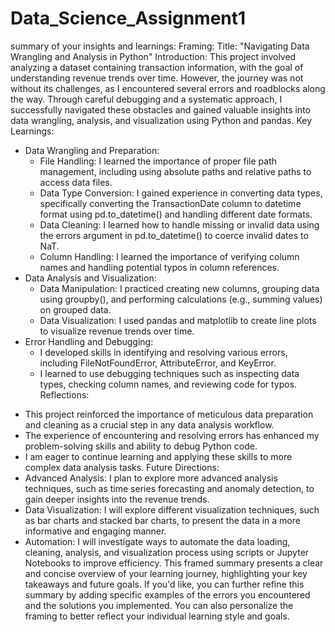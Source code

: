 # Data_Science_Assignment1
summary of your insights and learnings:
Framing:
Title: "Navigating Data Wrangling and Analysis in Python"
Introduction:
This project involved analyzing a dataset containing transaction information, with the goal of understanding revenue trends over time. However, the journey was not without its challenges, as I encountered several errors and roadblocks along the way. Through careful debugging and a systematic approach, I successfully navigated these obstacles and gained valuable insights into data wrangling, analysis, and visualization using Python and pandas.
Key Learnings:
 - Data Wrangling and Preparation:
   * File Handling: I learned the importance of proper file path management, including using absolute paths and relative paths to access data files.
   * Data Type Conversion: I gained experience in converting data types, specifically converting the TransactionDate column to datetime format using pd.to_datetime() and handling different date formats.
   * Data Cleaning: I learned how to handle missing or invalid data using the errors argument in pd.to_datetime() to coerce invalid dates to NaT.
   * Column Handling: I learned the importance of verifying column names and handling potential typos in column references.
 - Data Analysis and Visualization:
   * Data Manipulation: I practiced creating new columns, grouping data using groupby(), and performing calculations (e.g., summing values) on grouped data.
   * Data Visualization: I used pandas and matplotlib to create line plots to visualize revenue trends over time.
 - Error Handling and Debugging:
   * I developed skills in identifying and resolving various errors, including FileNotFoundError, AttributeError, and KeyError.
   * I learned to use debugging techniques such as inspecting data types, checking column names, and reviewing code for typos.
Reflections:
 * This project reinforced the importance of meticulous data preparation and cleaning as a crucial step in any data analysis workflow.
 * The experience of encountering and resolving errors has enhanced my problem-solving skills and ability to debug Python code.
 * I am eager to continue learning and applying these skills to more complex data analysis tasks.
Future Directions:
 * Advanced Analysis: I plan to explore more advanced analysis techniques, such as time series forecasting and anomaly detection, to gain deeper insights into the revenue trends.
 * Data Visualization: I will explore different visualization techniques, such as bar charts and stacked bar charts, to present the data in a more informative and engaging manner.
 * Automation: I will investigate ways to automate the data loading, cleaning, analysis, and visualization process using scripts or Jupyter Notebooks to improve efficiency.
This framed summary presents a clear and concise overview of your learning journey, highlighting your key takeaways and future goals.
If you'd like, you can further refine this summary by adding specific examples of the errors you encountered and the solutions you implemented. You can also personalize the framing to better reflect your individual learning style and goals.
